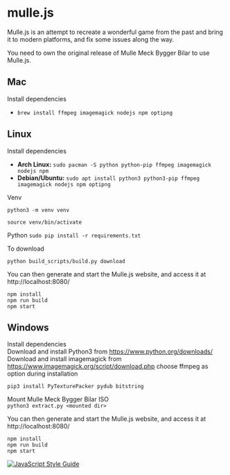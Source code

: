 # mulle.js

Mulle.js is an attempt to recreate a wonderful game from the past and bring it to modern platforms, and fix some issues along the way.

You need to own the original release of Mulle Meck Bygger Bilar to use Mulle.js.


## Mac
Install dependencies
* `brew install ffmpeg imagemagick nodejs npm optipng`


## Linux
Install dependencies
* **Arch Linux:** `sudo pacman -S python python-pip ffmpeg imagemagick nodejs npm`
* **Debian/Ubuntu:** `sudo apt install python3 python3-pip ffmpeg imagemagick nodejs npm optipng`

Venv
```
python3 -m venv venv
```

```
source venv/bin/activate
```

Python
`sudo pip install -r requirements.txt`

To download
```
python build_scripts/build.py download
```

You can then generate and start the Mulle.js website, and access it at http://localhost:8080/
```
npm install
npm run build
npm start
```

## Windows
Install dependencies  
Download and install Python3 from https://www.python.org/downloads/  
Download and install imagemagick from https://www.imagemagick.org/script/download.php choose ffmpeg as option during installation

`pip3 install PyTexturePacker pydub bitstring`

Mount Mulle Meck Bygger Bilar ISO  
`python3 extract.py <mounted dir>`

You can then generate and start the Mulle.js website, and access it at http://localhost:8080/
```
npm install
npm run build
npm start
```
[![JavaScript Style Guide](https://cdn.rawgit.com/standard/standard/master/badge.svg)](https://github.com/standard/standard)
